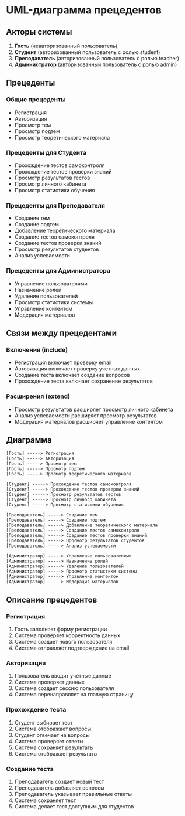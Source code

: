 # UML-диаграмма прецедентов

## Акторы системы

1. **Гость** (неавторизованный пользователь)
2. **Студент** (авторизованный пользователь с ролью student)
3. **Преподаватель** (авторизованный пользователь с ролью teacher)
4. **Администратор** (авторизованный пользователь с ролью admin)

## Прецеденты

### Общие прецеденты
- Регистрация
- Авторизация
- Просмотр тем
- Просмотр подтем
- Просмотр теоретического материала

### Прецеденты для Студента
- Прохождение тестов самоконтроля
- Прохождение тестов проверки знаний
- Просмотр результатов тестов
- Просмотр личного кабинета
- Просмотр статистики обучения

### Прецеденты для Преподавателя
- Создание тем
- Создание подтем
- Добавление теоретического материала
- Создание тестов самоконтроля
- Создание тестов проверки знаний
- Просмотр результатов студентов
- Анализ успеваемости

### Прецеденты для Администратора
- Управление пользователями
- Назначение ролей
- Удаление пользователей
- Просмотр статистики системы
- Управление контентом
- Модерация материалов

## Связи между прецедентами

### Включения (include)
- Регистрация включает проверку email
- Авторизация включает проверку учетных данных
- Создание теста включает создание вопросов
- Прохождение теста включает сохранение результатов

### Расширения (extend)
- Просмотр результатов расширяет просмотр личного кабинета
- Анализ успеваемости расширяет просмотр результатов
- Модерация материалов расширяет управление контентом

## Диаграмма

```
[Гость] -----> Регистрация
[Гость] -----> Авторизация
[Гость] -----> Просмотр тем
[Гость] -----> Просмотр подтем
[Гость] -----> Просмотр теоретического материала

[Студент] -----> Прохождение тестов самоконтроля
[Студент] -----> Прохождение тестов проверки знаний
[Студент] -----> Просмотр результатов тестов
[Студент] -----> Просмотр личного кабинета
[Студент] -----> Просмотр статистики обучения

[Преподаватель] -----> Создание тем
[Преподаватель] -----> Создание подтем
[Преподаватель] -----> Добавление теоретического материала
[Преподаватель] -----> Создание тестов самоконтроля
[Преподаватель] -----> Создание тестов проверки знаний
[Преподаватель] -----> Просмотр результатов студентов
[Преподаватель] -----> Анализ успеваемости

[Администратор] -----> Управление пользователями
[Администратор] -----> Назначение ролей
[Администратор] -----> Удаление пользователей
[Администратор] -----> Просмотр статистики системы
[Администратор] -----> Управление контентом
[Администратор] -----> Модерация материалов
```

## Описание прецедентов

### Регистрация
1. Гость заполняет форму регистрации
2. Система проверяет корректность данных
3. Система создает нового пользователя
4. Система отправляет подтверждение на email

### Авторизация
1. Пользователь вводит учетные данные
2. Система проверяет данные
3. Система создает сессию пользователя
4. Система перенаправляет на главную страницу

### Прохождение теста
1. Студент выбирает тест
2. Система отображает вопросы
3. Студент отвечает на вопросы
4. Система проверяет ответы
5. Система сохраняет результаты
6. Система отображает результаты

### Создание теста
1. Преподаватель создает новый тест
2. Преподаватель добавляет вопросы
3. Преподаватель указывает правильные ответы
4. Система сохраняет тест
5. Система делает тест доступным для студентов 